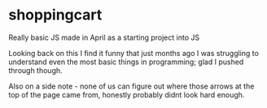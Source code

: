 # shoppingcart
Really basic JS made in April as a starting project into JS

Looking back on this I find it funny that just months ago I
was struggling to understand even the most basic things in programming;
glad I pushed through though.

Also on a side note - none of us can figure out where those arrows at 
the top of the page came from, honestly probably didnt look hard enough.
